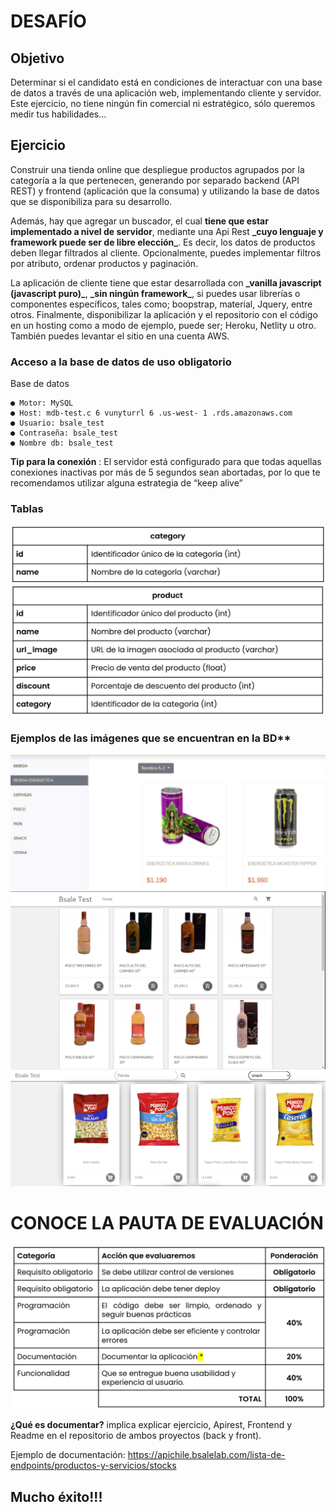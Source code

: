 # DESAFÍO

## Objetivo

Determinar si el candidato está en condiciones de interactuar con una base de datos
a través de una aplicación web, implementando cliente y servidor.
Este ejercicio, no tiene ningún fin comercial ni estratégico, sólo queremos medir tus
habilidades...

## Ejercicio

Construir una tienda online que despliegue productos agrupados por la categoría a la que pertenecen, generando por separado backend (API REST) y frontend (aplicación que la consuma) y utilizando la base de datos que se disponibiliza para su desarrollo.

Además, hay que agregar un buscador, el cual **tiene que estar implementado a nivel de servidor**, mediante una Api Rest **\_cuyo lenguaje y framework puede ser de libre elección\_**. Es decir, los datos de productos deben llegar filtrados al cliente. Opcionalmente, puedes implementar filtros por atributo, ordenar productos y paginación.

La aplicación de cliente tiene que estar desarrollada con **\_vanilla javascript (javascript puro)\_**, **\_sin ningún framework\_**, si puedes usar librerías o componentes específicos, tales como; boopstrap, material, Jquery, entre otros. Finalmente, disponibilizar la aplicación y el repositorio con el código en un hosting como a modo de ejemplo, puede ser; Heroku, Netlity u otro. También puedes levantar el sitio en una cuenta AWS.

### Acceso a la base de datos de uso obligatorio

Base de datos

	● Motor: MySQL
	● Host: mdb-test.c 6 vunyturrl 6 .us-west- 1 .rds.amazonaws.com
	● Usuario: bsale_test
	● Contraseña: bsale_test
	● Nombre db: bsale_test

**Tip para la conexión** : El servidor está configurado para que todas aquellas
conexiones inactivas por más de 5 segundos sean abortadas, por lo que te
recomendamos utilizar alguna estrategia de “keep alive”

### Tablas

![](./imgs/tablacategory.png)
![](./imgs/tablaproduct.png)


### Ejemplos de las imágenes que se encuentran en la BD**

![](./imgs/ejemplo1.png)
![](./imgs/ejemplo2.png)
![](./imgs/ejemplo3.png)

# CONOCE LA PAUTA DE EVALUACIÓN
![](./imgs/pauta.png)

**¿Qué es documentar?** implica explicar ejercicio, Apirest, Frontend y Readme en
el repositorio de ambos proyectos (back y front).

Ejemplo de documentación:
https://apichile.bsalelab.com/lista-de-endpoints/productos-y-servicios/stocks

## Mucho éxito!!!
